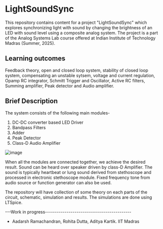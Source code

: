 # LightSoundSync
This repository contains content for a project "LightSoundSync" which explores synchronizing light with sound by changing the brightness of an LED with sound level using a composite analog system. The project is a part of the Analog Systems Lab course offered at Indian Institute of Technology Madras (Summer, 2025).

## Learning outcomes
Feedback theory, open and closed loop system, stability of closed loop system, compensating an unstable sytsem, voltage and current regulation, Opamp RC integrator, Schmitt Trigger and Oscillator, Active RC filters, Summing amplifier, Peak detector and Audio amplifier.

## Brief Description
The system consists of the following main modules-
1. DC-DC converter based LED Driver
2. Bandpass Filters
3. Adder
4. Peak Detector
5. Class-D Audio Amplifier

![image](https://github.com/user-attachments/assets/a18ff314-396b-46c3-ace7-27428af79099)

When all the modules are connected together, we achieve the desired result. Sound can be heard over speaker driven by class-D Amplifier. The sound is typically heartbeat or lung sound derived from stethoscope and processed in electronic stethoscope module. Fixed frequency tone from audio source or function generator can also be used.

The repository will have collection of some theory on each parts of the circuit, schematic, simulation and results. The simulations are done using LTSpice.

---Work in progress--------------------------------------------
- Aadarsh Ramachandran, Rohita Dutta, Aditya Kartik. IIT Madras
